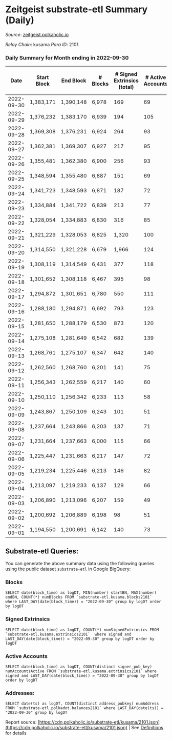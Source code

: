 # Zeitgeist substrate-etl Summary (Daily)

_Source_: [zeitgeist.polkaholic.io](https://zeitgeist.polkaholic.io)

*Relay Chain*: kusama
*Para ID*: 2101



### Daily Summary for Month ending in 2022-09-30


| Date | Start Block | End Block | # Blocks | # Signed Extrinsics (total) | # Active Accounts | # Passive | # New | # Addresses with Balances | # Events | # Transfers | # XCM Transfers In | # XCM Transfers Out |
| ---- | ----------- | --------- | -------- | --------------------------- | ----------------- | --------- | ----- | ------------------------- | -------- | ----------- | ------------------ | ------------------- |
| 2022-09-30 | 1,383,171 | 1,390,148 | 6,978  | 169 | 69 |  |  | 14,975 | 33,140 | 142  |   |   |
| 2022-09-29 | 1,376,232 | 1,383,170 | 6,939  | 194 | 105 |  |  |  | 33,937 | 134  |   |   |
| 2022-09-28 | 1,369,308 | 1,376,231 | 6,924  | 264 | 93 |  |  |  | 33,394 | 266  |   |   |
| 2022-09-27 | 1,362,381 | 1,369,307 | 6,927  | 217 | 95 |  |  |  | 33,878 | 202  |   |   |
| 2022-09-26 | 1,355,481 | 1,362,380 | 6,900  | 256 | 93 |  |  |  | 33,161 | 255  |   |   |
| 2022-09-25 | 1,348,594 | 1,355,480 | 6,887  | 151 | 69 |  |  |  | 33,162 | 95  |   |   |
| 2022-09-24 | 1,341,723 | 1,348,593 | 6,871  | 187 | 72 |  |  |  | 32,321 | 150  |   |   |
| 2022-09-23 | 1,334,884 | 1,341,722 | 6,839  | 213 | 77 |  |  |  | 33,168 | 147  |   |   |
| 2022-09-22 | 1,328,054 | 1,334,883 | 6,830  | 316 | 85 |  |  |  | 32,953 | 343  | 1  |   |
| 2022-09-21 | 1,321,229 | 1,328,053 | 6,825  | 1,320 | 100 |  |  |  | 36,768 | 602  |   |   |
| 2022-09-20 | 1,314,550 | 1,321,228 | 6,679  | 1,966 | 124 |  |  |  | 39,266 | 628  |   |   |
| 2022-09-19 | 1,308,119 | 1,314,549 | 6,431  | 377 | 118 |  |  | 14,963 | 29,809 | 224  |   |   |
| 2022-09-18 | 1,301,652 | 1,308,118 | 6,467  | 395 | 98 |  |  | 14,958 | 30,838 | 316  |   |   |
| 2022-09-17 | 1,294,872 | 1,301,651 | 6,780  | 550 | 111 |  |  | 14,961 | 33,558 | 693  |   |   |
| 2022-09-16 | 1,288,180 | 1,294,871 | 6,692  | 793 | 123 |  |  | 14,953 | 35,729 | 1,115  |   |   |
| 2022-09-15 | 1,281,650 | 1,288,179 | 6,530  | 873 | 120 |  |  | 14,954 | 34,256 | 1,222  | 1  |   |
| 2022-09-14 | 1,275,108 | 1,281,649 | 6,542  | 682 | 139 |  |  | 14,951 | 34,550 | 867  |   |   |
| 2022-09-13 | 1,268,761 | 1,275,107 | 6,347  | 642 | 140 |  |  | 14,939 | 32,612 | 552  |   |   |
| 2022-09-12 | 1,262,560 | 1,268,760 | 6,201  | 141 | 75 |  |  | 14,917 | 28,003 | 25  |   |   |
| 2022-09-11 | 1,256,343 | 1,262,559 | 6,217  | 140 | 60 |  |  |  | 28,843 | 26  |   |   |
| 2022-09-10 | 1,250,110 | 1,256,342 | 6,233  | 113 | 58 |  |  |  | 27,864 | 23  |   |   |
| 2022-09-09 | 1,243,867 | 1,250,109 | 6,243  | 101 | 51 |  |  | 14,897 | 27,786 | 18  | 1  |   |
| 2022-09-08 | 1,237,664 | 1,243,866 | 6,203  | 137 | 71 |  |  | 14,896 | 28,651 | 31  |   |   |
| 2022-09-07 | 1,231,664 | 1,237,663 | 6,000  | 115 | 66 |  |  | 14,889 | 26,997 | 19  |   |   |
| 2022-09-06 | 1,225,447 | 1,231,663 | 6,217  | 147 | 72 |  |  | 14,885 | 27,778 | 42  | 1  |   |
| 2022-09-05 | 1,219,234 | 1,225,446 | 6,213  | 146 | 82 |  |  | 14,880 | 27,789 | 27  | 1  |   |
| 2022-09-04 | 1,213,097 | 1,219,233 | 6,137  | 129 | 66 |  |  | 14,876 | 28,236 | 22  |   |   |
| 2022-09-03 | 1,206,890 | 1,213,096 | 6,207  | 159 | 49 |  |  | 14,869 | 27,562 | 55  |   |   |
| 2022-09-02 | 1,200,692 | 1,206,889 | 6,198  | 98 | 51 |  |  | 14,868 | 27,286 | 9  |   |   |
| 2022-09-01 | 1,194,550 | 1,200,691 | 6,142  | 140 | 73 |  |  | 14,865 | 28,012 | 42  | 3  |   |

## Substrate-etl Queries:
You can generate the above summary data using the following queries using the public dataset `substrate-etl` in Google BigQuery:


### Blocks
```
SELECT date(block_time) as logDT, MIN(number) startBN, MAX(number) endBN, COUNT(*) numBlocks FROM `substrate-etl.kusama.blocks2101`  where LAST_DAY(date(block_time)) = "2022-09-30" group by logDT order by logDT
```


### Signed Extrinsics
```
SELECT date(block_time) as logDT, COUNT(*) numSignedExtrinsics FROM `substrate-etl.kusama.extrinsics2101`  where signed and LAST_DAY(date(block_time)) = "2022-09-30" group by logDT order by logDT
```


### Active Accounts
```
SELECT date(block_time) as logDT, COUNT(distinct signer_pub_key) numAccountsActive FROM `substrate-etl.kusama.extrinsics2101` where signed and LAST_DAY(date(block_time)) = "2022-09-30" group by logDT order by logDT
```


### Addresses:
```
SELECT date(ts) as logDT, COUNT(distinct address_pubkey) numAddress FROM `substrate-etl.polkadot.balances2101` where LAST_DAY(date(ts)) = "2022-09-30" group by logDT
```



Report source: [https://cdn.polkaholic.io/substrate-etl/kusama/2101.json](https://cdn.polkaholic.io/substrate-etl/kusama/2101.json) | See [Definitions](/DEFINITIONS.md) for details
